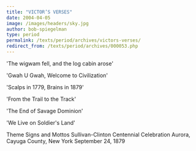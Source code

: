 ```yaml
---
title: "VICTOR’S VERSES"
date: 2004-04-05
image: /images/headers/sky.jpg
author: bob-spiegelman
type: period
permalink: /texts/period/archives/victors-verses/
redirect_from: /texts/period/archives/000053.php
---
```


'The wigwam fell, and the log cabin arose'

'Gwah U Gwah, Welcome to Civilization'

'Scalps in 1779, Brains in 1879'

'From the Trail to the Track'

'The End of Savage Dominion'

'We Live on Soldier's Land'

Theme Signs and Mottos
Sullivan-Clinton Centennial Celebration
Aurora, Cayuga County, New York
September 24, 1879
